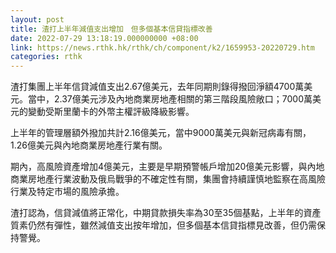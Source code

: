 ```yaml
---
layout: post
title: 渣打上半年減值支出增加　但多個基本信貸指標改善
date: 2022-07-29 13:18:19.000000000 +08:00
link: https://news.rthk.hk/rthk/ch/component/k2/1659953-20220729.htm
categories: rthk
---
```


渣打集團上半年信貸減值支出2.67億美元，去年同期則錄得撥回淨額4700萬美元。當中，2.37億美元涉及內地商業房地產相關的第三階段風險敞口；7000萬美元的變動受斯里蘭卡的外幣主權評級降級影響。

上半年的管理層額外撥加共計2.16億美元，當中9000萬美元與新冠病毒有關，1.26億美元與內地商業房地產行業有關。

期內，高風險資產增加4億美元，主要是早期預警帳戶增加20億美元影響，與內地商業房地產行業波動及俄烏戰爭的不確定性有關，集團會持續謹慎地監察在高風險行業及特定市場的風險承擔。

渣打認為，信貸減值將正常化，中期貸款損失率為30至35個基點，上半年的資產質素仍然有彈性，雖然減值支出按年增加，但多個基本信貸指標見改善，但仍需保持警覺。
